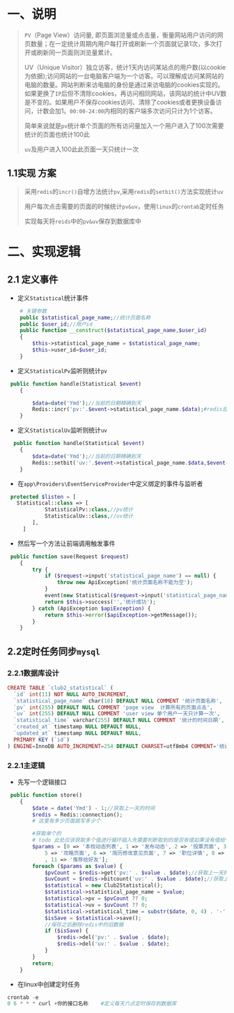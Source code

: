 # 一、说明

> `PV`（Page View）访问量, 即页面浏览量或点击量，衡量网站用户访问的网页数量；在一定统计周期内用户每打开或刷新一个页面就记录1次，多次打开或刷新同一页面则浏览量累计。
>
> UV（Unique Visitor）独立访客，统计1天内访问某站点的用户数(以cookie为依据);访问网站的一台电脑客户端为一个访客。可以理解成访问某网站的电脑的数量。网站判断来访电脑的身份是通过来访电脑的cookies实现的。如果更换了`IP`后但不清除cookies，再访问相同网站，该网站的统计中UV数是不变的。如果用户不保存cookies访问、清除了cookies或者更换设备访问，计数会加1。`00:00-24:00`内相同的客户端多次访问只计为1个访客。
>
> 简单来说就是`pv`统计单个页面的所有访问量加入一个用户进入了100次需要统计的页面也统计100此
>
> `uv`及用户进入100此此页面一天只统计一次

 ## 1.1实现 方案

> 采用`redis`的`incr()`自增方法统计`pv`,采用`redis`的`setbit()`方法实现统计`uv`
>
> 用户每次点击需要的页面的时候统计`pv&uv`，使用`linux`的`crontab`定时任务
>
> 实现每天将`reids`中的`pv&uv`保存到数据库中

# 二、实现逻辑

## 2.1 定义事件

- 定义`Statistical`统计事件

```php
    # 关键参数
    public $statistical_page_name;//统计页面名称
    public $user_id;//用户id
    public function __construct($statistical_page_name,$user_id)
    {
        $this->statistical_page_name = $statistical_page_name;
        $this->user_id=$user_id;
    }
```

- 定义`StatisticalPv`监听则统计`pv`

```php
 public function handle(Statistical $event)
    {

        $data=date('Ymd');//当前的日期精确到天
        Redis::incr('pv:'.$event->statistical_page_name.$data);#redis自增
    }
```

- 定义`StatisticalUv`监听则统计`uv`

```php
  public function handle(Statistical $event)
    {
        $data=date('Ymd');//当前的日期精确到天
        Redis::setbit('uv:'.$event->statistical_page_name.$data,$event->user_id,1);
    }
```

- 在`app\Providers\EventServiceProvider`中定义绑定的事件与监听者

```php
 protected $listen = [ 
   Statistical::class => [
            StatisticalPv::class,//pv统计
            StatisticalUv::class,//uv统计
        ],
     ]
```



- 然后写一个方法让前端调用触发事件

```php
 public function save(Request $request)
    {
        try {
            if ($request->input('statistical_page_name') == null) {
                throw new ApiException('统计页面名称不能为空');
            }
            event(new Statistical($request->input('statistical_page_name'), $this->user()->id));# 触发pv&uv统计事件
            return $this->success('','统计成功');
        } catch (ApiException $apiException) {
            return $this->error($apiException->getMessage());
        }
    }
```

## 2.2定时任务同步`mysql`

### 2.2.1数据库设计

```php
CREATE TABLE `club2_statistical` (
  `id` int(11) NOT NULL AUTO_INCREMENT,
  `statistical_page_name` char(10) DEFAULT NULL COMMENT '统计页面名称',
  `pv` int(255) DEFAULT NULL COMMENT 'page view  计算所有的页面点击',
  `uv` int(255) DEFAULT NULL COMMENT 'user view 单个用户一天只计算一次',
  `statistical_time` varchar(255) DEFAULT NULL COMMENT '统计的时间日期',
  `created_at` timestamp NULL DEFAULT NULL,
  `updated_at` timestamp NULL DEFAULT NULL,
  PRIMARY KEY (`id`)
) ENGINE=InnoDB AUTO_INCREMENT=254 DEFAULT CHARSET=utf8mb4 COMMENT='统计pv-uv表';
```

### 2.2.1主逻辑

- 先写一个逻辑接口

```php
 public function store()
    {
        $date = date('Ymd') - 1;//获取上一天的时间
        $redis = Redis::connection();
        # 这里有多少页面就写多少个

        #获取单个的
        # todo 此处应该获取多个值进行循环插入先需要判断取到的是否有值如果没有值给个默认值0,记得取完值之后删除redis表中不需要的数据
        $params = [0 => '本校动态列表', 1 => '发布动态', 2 => '投票页面', 3 => '篮球比赛页面', 4 => '简历活动首页',
            5 => '攻略页面', 6 => '简历修改意见页面', 7 => '职位详情', 8 => '资讯页面', 9 => '我的积分'
            , 11 => '推荐给好友'];
        foreach ($params as $value) {
            $pvCount = $redis->get('pv:' . $value . $date);//获取上一天的pv统计
            $uvCount = $redis->bitcount('uv:' . $value . $date);//获取上一天的uv统计
            $statistical = new Club2Statistical();
            $statistical->statistical_page_name = $value;
            $statistical->pv = $pvCount ?? 0;
            $statistical->uv = $uvCount ?? 0;
            $statistical->statistical_time = substr($date, 0, 4) . '-' . substr($date, 4, 2) . '-' . substr($date, 6, 8);//统计的时间日期默认上一天
            $isSave = $statistical->save();
            //保存之后删除redis中的旧数据
            if ($isSave) {
                $redis->del('pv:' . $value . $date);
                $redis->del('uv:' . $value . $date);
            }
        }
        return;
    }
```

- 在linux中创建定时任务

```php
crontab -e 
0 6 * * * curl +你的接口名称    #定义每天六点定时保存到数据库
```

